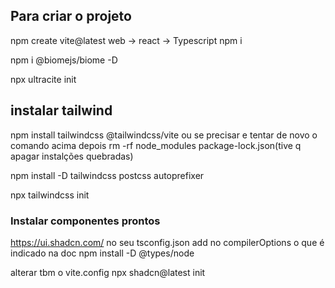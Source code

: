 ## Para criar o projeto
npm create vite@latest web
-> react -> Typescript
npm i

npm i @biomejs/biome -D

npx ultracite init

## instalar tailwind
npm install tailwindcss @tailwindcss/vite
ou se precisar e tentar de novo o comando acima depois
rm -rf node_modules package-lock.json(tive q apagar instalções quebradas)


npm install -D tailwindcss postcss autoprefixer

npx tailwindcss init

### Instalar componentes prontos
https://ui.shadcn.com/
no seu tsconfig.json add no compilerOptions o que é indicado na doc
npm install -D @types/node

alterar tbm o vite.config
npx shadcn@latest init